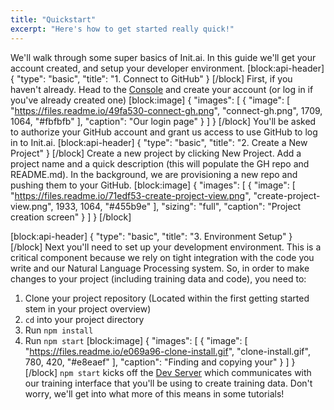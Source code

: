 ```yaml
---
title: "Quickstart"
excerpt: "Here's how to get started really quick!"
---
```

We'll walk through some super basics of Init.ai. In this guide we'll get your account created, and setup your developer environment.
[block:api-header]
{
  "type": "basic",
  "title": "1. Connect to GitHub"
}
[/block]
First, if you haven't already. Head to the [Console](https://console.init.ai) and create your account (or log in if you've already created one)
[block:image]
{
  "images": [
    {
      "image": [
        "https://files.readme.io/49fa530-connect-gh.png",
        "connect-gh.png",
        1709,
        1064,
        "#fbfbfb"
      ],
      "caption": "Our login page"
    }
  ]
}
[/block]
You'll be asked to authorize your GitHub account and grant us access to use GitHub to log in to Init.ai.
[block:api-header]
{
  "type": "basic",
  "title": "2. Create a New Project"
}
[/block]
Create a new project by clicking New Project. Add a project name and a quick description (this will populate the GH repo and README.md). In the background, we are provisioning a new repo and pushing them to your GitHub.
[block:image]
{
  "images": [
    {
      "image": [
        "https://files.readme.io/71edf53-create-project-view.png",
        "create-project-view.png",
        1933,
        1064,
        "#455b9e"
      ],
      "sizing": "full",
      "caption": "Project creation screen"
    }
  ]
}
[/block]

[block:api-header]
{
  "type": "basic",
  "title": "3. Environment Setup"
}
[/block]
Next you'll need to set up your development environment. This is a critical component because we rely on tight integration with the code you write and our Natural Language Processing system. So, in order to make changes to your project (including training data and code), you need to:

1. Clone your project repository (Located within the first getting started stem in your project overview)
2. `cd` into your project directory
3. Run `npm install`
4. Run `npm start`
[block:image]
{
  "images": [
    {
      "image": [
        "https://files.readme.io/e069a96-clone-install.gif",
        "clone-install.gif",
        780,
        420,
        "#e8eaef"
      ],
      "caption": "Finding and copying your"
    }
  ]
}
[/block]
`npm start` kicks off the [Dev Server](doc:dev-server) which communicates with our training interface that you'll be using to create training data. Don't worry, we'll get into what more of this means in some tutorials!